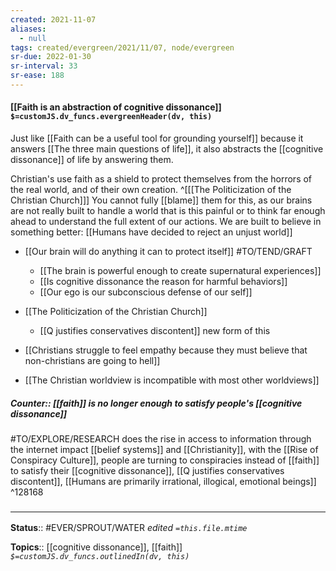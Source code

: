 ```yaml
---
created: 2021-11-07 
aliases:
  - null
tags: created/evergreen/2021/11/07, node/evergreen
sr-due: 2022-01-30
sr-interval: 33
sr-ease: 188
---
```


#### [[Faith is an abstraction of cognitive dissonance]] `$=customJS.dv_funcs.evergreenHeader(dv, this)`

Just like [[Faith can be a useful tool for grounding yourself]] because it answers [[The three main questions of life]], it also abstracts the [[cognitive dissonance]] of life by answering them.

Christian's use faith as a shield to protect themselves from the horrors of the real world, and of their own creation.
^[[[The Politicization of the Christian Church]]] 
You cannot fully [[blame]] them for this, as our brains are not really built to handle a world that is this painful or to think far enough ahead to understand the full extent of our actions. We are built to believe in something better: [[Humans have decided to reject an unjust world]]

- [[Our brain will do anything it can to protect itself]] #TO/TEND/GRAFT 
	- [[The brain is powerful enough to create supernatural experiences]]
	- [[Is cognitive dissonance the reason for harmful behaviors]]
	- [[Our ego is our subconscious defense of our self]]
- [[The Politicization of the Christian Church]]
	- [[Q justifies conservatives discontent]] new form of this
- [[Christians struggle to feel empathy because they must believe that non-christians are going to hell]]

- [[The Christian worldview is incompatible with most other worldviews]]

##### Counter:: [[faith]] is no longer enough to satisfy people's [[cognitive dissonance]]

#TO/EXPLORE/RESEARCH  does the rise in access to information through the internet impact [[belief systems]] and [[Christianity]], with the [[Rise of Conspiracy Culture]], people are turning to conspiracies instead of [[faith]] to satisfy their [[cognitive dissonance]], [[Q justifies conservatives discontent]], [[Humans are primarily irrational, illogical, emotional beings]] ^128168

### <hr class="footnote"/>

**Status**:: #EVER/SPROUT/WATER 
*edited `=this.file.mtime`*

**Topics**:: [[cognitive dissonance]], [[faith]]
*`$=customJS.dv_funcs.outlinedIn(dv, this)`*
